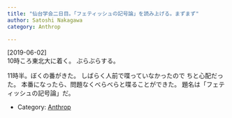 ```yaml
---
title: "仙台学会二日目。「フェティッシュの記号論」を読み上げる。まずまず"
author: Satoshi Nakagawa
category: Anthrop

---
```


[2019-06-02]  
 10時ころ東北大に着く。
ぶらぶらする。

 11時半。ぼくの番がきた。
しばらく人前で喋っていなかったので
ちと心配だった。
本番になったら、問題なくべらべらと喋ることができた。
題名は「フェティッシュの記号論」だ。

- Category: [Anthrop](categories.html#Anthrop)

